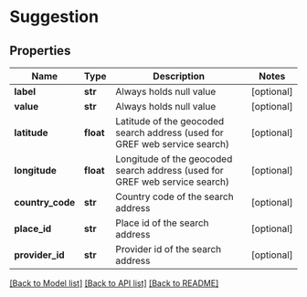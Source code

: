 # Suggestion

## Properties
Name | Type | Description | Notes
------------ | ------------- | ------------- | -------------
**label** | **str** | Always holds null value | [optional] 
**value** | **str** | Always holds null value | [optional] 
**latitude** | **float** | Latitude of the geocoded search address (used for GREF web service search) | [optional] 
**longitude** | **float** | Longitude of the geocoded search address (used for GREF web service search) | [optional] 
**country_code** | **str** | Country code of the search address | [optional] 
**place_id** | **str** | Place id of the search address | [optional] 
**provider_id** | **str** | Provider id of the search address | [optional] 

[[Back to Model list]](../README.md#documentation-for-models) [[Back to API list]](../README.md#documentation-for-api-endpoints) [[Back to README]](../README.md)

